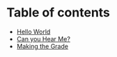 # Table of contents

* [Hello World](README.md)
* [Can you Hear Me?](can-you-hear-me.md)
* [Making the Grade](making-the-grade.md)

